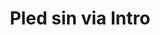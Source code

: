 ---
layout: entry
title: Pled sin via Intro
organization: SRF
usagedate: Unknown-2022
language: de
fulltitle: Das Wort zum Sonntag Intro (Unknown-2022)
watermark: SRF 1
---